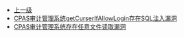 * [上一级](docs/wy876_poc/)
* [CPAS审计管理系统getCurserIfAllowLogin存在SQL注入漏洞](docs/wy876_poc/%E5%8C%97%E4%BA%AC%E5%8F%8B%E6%95%B0%E8%81%9A%E7%A7%91%E6%8A%80/CPAS%E5%AE%A1%E8%AE%A1%E7%AE%A1%E7%90%86%E7%B3%BB%E7%BB%9FgetCurserIfAllowLogin%E5%AD%98%E5%9C%A8SQL%E6%B3%A8%E5%85%A5%E6%BC%8F%E6%B4%9E.md)
* [CPAS审计管理系统存在任意文件读取漏洞](docs/wy876_poc/%E5%8C%97%E4%BA%AC%E5%8F%8B%E6%95%B0%E8%81%9A%E7%A7%91%E6%8A%80/CPAS%E5%AE%A1%E8%AE%A1%E7%AE%A1%E7%90%86%E7%B3%BB%E7%BB%9F%E5%AD%98%E5%9C%A8%E4%BB%BB%E6%84%8F%E6%96%87%E4%BB%B6%E8%AF%BB%E5%8F%96%E6%BC%8F%E6%B4%9E.md)
